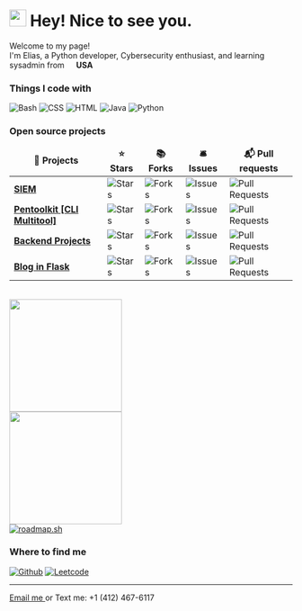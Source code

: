 <h1><img src="https://emojis.slackmojis.com/emojis/images/1531849430/4246/blob-sunglasses.gif?1531849430" width="30"/> Hey! Nice to see you.</h1>


<p>Welcome to my page! </br> I'm Elias, a Python developer, Cybersecurity enthusiast, and learning sysadmin from <img src="https://github.com/user-attachments/assets/addfb8ed-7274-44d3-9c99-7119b15d8d5f" width="13"/> <b>USA</b>
<h3>Things I code with</h3>
<p>
  <img alt="Bash" src="https://img.shields.io/badge/Bash-4EAA25?logo=gnubash&logoColor=fff" />
  <img alt="CSS" src="https://img.shields.io/badge/CSS-1572B6?logo=css3&logoColor=fff" /> 
  <img alt="HTML" src="https://img.shields.io/badge/HTML-%23E34F26.svg?logo=html5&logoColor=white" />
  <img alt="Java" src="https://img.shields.io/badge/Java-%23ED8B00.svg?logo=openjdk&logoColor=white" />
  <img alt="Python" src="https://img.shields.io/badge/Python-3776AB?logo=python&logoColor=fff" />
</p>
<h3>Open source projects</h3>
<table>
  <thead align="center">
    <tr border: none;>
      <td><b>🎁 Projects</b></td>
      <td><b>⭐ Stars</b></td>
      <td><b>📚 Forks</b></td>
      <td><b>🛎 Issues</b></td>
      <td><b>📬 Pull requests</b></td>
    </tr>
  </thead>
  <tbody>
    <tr>
      <td><a href="https://github.com/eliasz130/SIEM"><b>SIEM</b></a></td>
      <td><img alt="Stars" src="https://img.shields.io/github/stars/eliasz130/SIEM?style=flat-square&labelColor=343b41"/></td>
      <td><img alt="Forks" src="https://img.shields.io/github/forks/eliasz130/SIEM?style=flat-square&labelColor=343b41"/></td>
      <td><img alt="Issues" src="https://img.shields.io/github/issues/eliasz130/SIEM?style=flat-square&labelColor=343b41"/></td>
      <td><img alt="Pull Requests" src="https://img.shields.io/github/issues-pr/eliasz130/SIEM?style=flat-square&labelColor=343b41"/></td>
    </tr>
	  <tr>
      <td><a href="https://github.com/eliasz130/pentoolkit"><b>Pentoolkit [CLI Multitool]</b></a></td>
      <td><img alt="Stars" src="https://img.shields.io/github/stars/eliasz130/pentoolkit?style=flat-square&labelColor=343b41"/></td>
      <td><img alt="Forks" src="https://img.shields.io/github/forks/eliasz130/pentoolkit?style=flat-square&labelColor=343b41"/></td>
      <td><img alt="Issues" src="https://img.shields.io/github/issues/eliasz130/pentoolkit?style=flat-square&labelColor=343b41"/></td>
      <td><img alt="Pull Requests" src="https://img.shields.io/github/issues-pr/eliasz130/pentoolkit?style=flat-square&labelColor=343b41"/></td>
    </tr>
	    <tr>
      <td><a href="https://github.com/eliasz130/backend-projects"><b>Backend Projects</b></a></td>
      <td><img alt="Stars" src="https://img.shields.io/github/stars/eliasz130/backend-projects?style=flat-square&labelColor=343b41"/></td>
      <td><img alt="Forks" src="https://img.shields.io/github/forks/eliasz130/backend-projects?style=flat-square&labelColor=343b41"/></td>
      <td><img alt="Issues" src="https://img.shields.io/github/issues/eliasz130/backend-projects?style=flat-square&labelColor=343b41"/></td>
      <td><img alt="Pull Requests" src="https://img.shields.io/github/issues-pr/eliasz130/backend-projects?style=flat-square&labelColor=343b41"/></td>
    </tr>
	    <tr>
      <td><a href="https://github.com/eliasz130/blog-flask"><b>Blog in Flask</b></a></td>
      <td><img alt="Stars" src="https://img.shields.io/github/stars/eliasz130/blog-flask?style=flat-square&labelColor=343b41"/></td>
      <td><img alt="Forks" src="https://img.shields.io/github/forks/eliasz130/blog-flask?style=flat-square&labelColor=343b41"/></td>
      <td><img alt="Issues" src="https://img.shields.io/github/issues/eliasz130/blog-flask?style=flat-square&labelColor=343b41"/></td>
      <td><img alt="Pull Requests" src="https://img.shields.io/github/issues-pr/eliasz130/blog-flask?style=flat-square&labelColor=343b41"/></td>
    </tr>
  </tbody>
</table>
</br>
<a href="https://github.com/eliasz130/github-readme-stats">
  <img height=200 align="center" src="https://github-readme-stats.vercel.app/api?username=eliasz130&theme=transparent" />
</a>
</br>
<a href="https://github.com/eliasz139/convoychat">
  <img height=200 align="center" src="https://github-readme-stats.vercel.app/api/top-langs?username=eliasz130&theme=transparent&layout=compact&langs_count=8&card_width=320" />
</a>
</br>
<a href="https://roadmap.sh"><img src="https://roadmap.sh/card/tall/67381a44f20970fd482df430?variant=dark&roadmaps=full-stack%2Cfrontend%2Cbackend%2Ccyber-security" alt="roadmap.sh"/></a>
</br>
<h3>Where to find me</h3>
<p><a href="https://github.com/eliasz130" target="_blank"><img alt="Github" src="https://img.shields.io/badge/GitHub-%2312100E.svg?&style=for-the-badge&logo=Github&logoColor=white" /></a> <a href="https://leetcode.com/u/eliasz130/" target="_blank"><img alt="Leetcode" src="https://img.shields.io/badge/LeetCode-000000?logo=LeetCode&logoColor=#d16c06" /></a>
</p>

------------
<a href= "mailto: eliaspublic@icloud.com"> Email me </a> or Text me: +1 (412) 467-6117
